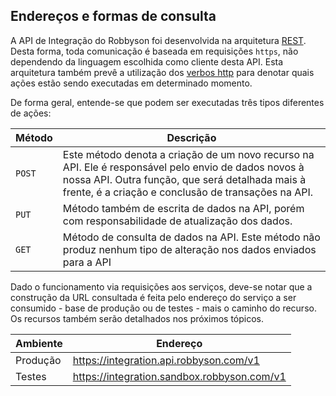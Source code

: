 ## Endereços e formas de consulta

A API de Integração do Robbyson foi desenvolvida na arquitetura [REST](https://en.wikipedia.org/wiki/Representational_state_transfer). Desta forma, toda comunicação é baseada em requisições `https`, não dependendo da linguagem escolhida como cliente desta API. Esta arquitetura também prevê a utilização dos [verbos http](https://developer.mozilla.org/en-US/docs/Web/HTTP/Methods) para denotar quais ações estão sendo executadas em determinado momento. 

De forma geral, entende-se que podem ser executadas três tipos diferentes de ações:

| Método | Descrição |
| - | - |
| `POST` | Este método denota a criação de um novo recurso na API. Ele é responsável pelo envio de dados novos à nossa API. Outra função, que será detalhada mais à frente, é a criação e conclusão de transações na API. |
| `PUT` | Método também de escrita de dados na API, porém com responsabilidade de atualização dos dados. |
| `GET` | Método de consulta de dados na API. Este método não produz nenhum tipo de alteração nos dados enviados para a API |

Dado o funcionamento via requisições aos serviços, deve-se notar que a construção da URL consultada é feita pelo endereço do serviço a ser consumido - base de produção ou de testes - mais o caminho do recurso. Os recursos também serão detalhados nos próximos tópicos.

| Ambiente | Endereço |
| - | - | 
| Produção | https://integration.api.robbyson.com/v1 |
| Testes | https://integration.sandbox.robbyson.com/v1 |